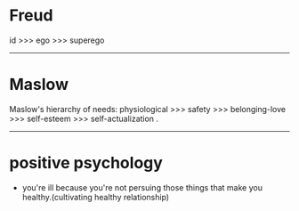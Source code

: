 # Freud
id >>> ego >>> superego
***
# Maslow
Maslow's hierarchy of needs: physiological >>> safety >>> belonging-love >>> self-esteem >>> self-actualization .
***
# positive psychology
* you're ill because you're not persuing those things that make you healthy.(cultivating healthy relationship)
